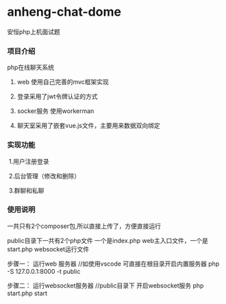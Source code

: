 # anheng-chat-dome
安恒php上机面试题



### 项目介绍

php在线聊天系统

1. web 使用自己完善的mvc框架实现

2. 登录采用了jwt令牌认证的方式

3. socker服务 使用workerman

4. 聊天室采用了嵌套vue.js文件，主要用来数据双向绑定


### 实现功能

​    1.用户注册登录

​    2.后台管理（修改和删除）

​    3.群聊和私聊



### 使用说明

一共只有2个composer包,所以直接上传了，方便直接运行



public目录下一共有2个php文件 一个是index.php  web主入口文件，一个是start.php  websocket运行文件



步骤一： 运行web 服务器  //如使用vscode 可直接在根目录开启内置服务器  php -S 127.0.0.1:8000 -t public



步骤二： 运行websocket服务器   //public目录下 开启websocket服务 php start.php start

